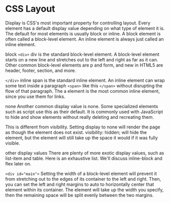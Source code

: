 # CSS Layout

Display is CSS's most important property for controlling layout. Every element has a default display value depending on what type of element it is. The default for most elements is usually block or inline. A block element is often called a block-level element. An inline element is always just called an inline element.

block
`<div>`
div is the standard block-level element. A block-level element starts on a new line and stretches out to the left and right as far as it can. Other common block-level elements are p and form, and new in HTML5 are header, footer, section, and more.

`</div>`
inline
span is the standard inline element. An inline element can wrap some text inside a paragraph `<span>` like this `</span>` without disrupting the flow of that paragraph. The a element is the most common inline element, since you use them for links.

none
Another common display value is none. Some specialized elements such as script use this as their default. It is commonly used with JavaScript to hide and show elements without really deleting and recreating them.

This is different from visibility. Setting display to none will render the page as though the element does not exist. visibility: hidden; will hide the element, but the element will still take up the space it would if it was fully visible.

other display values
There are plenty of more exotic display values, such as list-item and table. Here is an exhaustive list. We'll discuss inline-block and flex later on.


`<div id="main">`
Setting the width of a block-level element will prevent it from stretching out to the edges of its container to the left and right. Then, you can set the left and right margins to auto to horizontally center that element within its container. The element will take up the width you specify, then the remaining space will be split evenly between the two margins.
